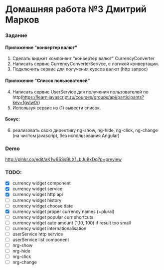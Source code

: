# Домашняя работа №3 Дмитрий Марков

### Задание

#### Приложение "конвертер валют"

1. Сделать виджет компонент "конвертер валют" CurrencyConverter
2. Написать сервис CurrencyConverterSerivce, с логикой конвертации.
3. Подключить сервис для получения курсов валют (http запрос)

#### Приложение "Список пользователей"

4. Написать сервис UserService для получения пользователей по http(https://learn.javascript.ru/courses/groups/api/participants?key=1gvlw0r)
5. Используя сервис из (1) вывести список.

#### Бонус:
6. реализовать свою директиву ng-show, ng-hide, ng-click, ng-change (на чистом javascript, без использования Angular)

### Demo
http://plnkr.co/edit/aK1w6SSsBLX1LbJuBxDq?p=preview

### TODO:
- [x] currency widget component
- [x] currency widget service
- [x] currency widget http api
- [ ] currency widget history
- [ ] currency widget choose date
- [x] currency widget proper currency names (+plural)
- [ ] currency widget popular curr shortcuts
- [ ] currency widget auto amount (1,10, 100) if result too small
- [ ] currency widget internationalisation
- [ ] userService http service
- [ ] userService list component
- [ ] nrg-show
- [ ] nrg-hide
- [ ] nrg-click
- [ ] nrg-change
